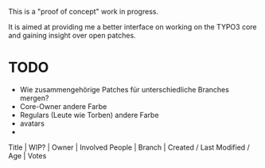 This is a "proof of concept" work in progress.

It is aimed at providing me a better interface on working
on the TYPO3 core and gaining insight over open patches.


# TODO

- Wie zusammengehörige Patches für unterschiedliche Branches mergen?
- Core-Owner andere Farbe
- Regulars (Leute wie Torben) andere Farbe
- avatars
-
Title | WIP? | Owner | Involved People | Branch | Created / Last Modified / Age | Votes

